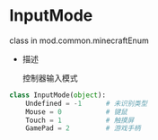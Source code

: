 # InputMode

class in mod.common.minecraftEnum

- 描述

    控制器输入模式



```python
class InputMode(object):
	Undefined = -1		# 未识别类型
	Mouse = 0			# 键鼠
	Touch = 1			# 触摸屏
	GamePad = 2 		# 游戏手柄

``` 

